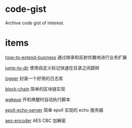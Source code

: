 # code-gist
Archive code gist of interest.

# items

[how-to-extend-business](./Cpp/how-to-extend-business) 通过继承和反射优雅地进行业务扩展

[jump-to-dir](./Shell/jump-to-dir) 使用自定义标记快速在目录之间跳转 

[logger](./Python/logger) 封装一个好用的日志库

[block-chain](./Go/block-chain) 简单的区块链实现

[wakeup](./Shell/wakeup) 开机唤醒时自动执行脚本

[epoll-echo-server](./Cpp/epoll-echo-server) 简单 epoll 实现的 echo 服务器

[aes-encoder](./Java/aes-encoder) AES CBC 加解密
